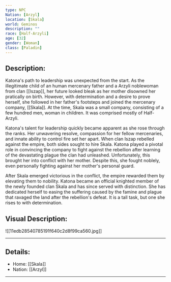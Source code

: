 ```yaml
---
type: NPC
Nation: [Arzyl]
location: [Skala]
world: Geminos
description: ""
race: [Half-Arzyli]
age: [32]
gender: [Woman]
class: [Paladin]
---
```


## Description:


Katona's path to leadership was unexpected from the start. As the illegitimate child of an human mercenary father and a Arzyli noblewoman from clan [[Iszap]], her future looked bleak as her mother disowned her pratically on birth. However, with determination and a desire to prove herself, she followed in her father's footsteps and joined the mercenary company, [[Skala]].  At the time, Skala was a small company, consisting of a few hundred men, woman in children. It was comprised mostly of Half-Arzyli.

Katona's talent for leadership quickly became apparent as she rose through the ranks. Her unwavering resolve, compassion for her fellow mercenaries, and innate ability to control fire set her apart. When clan Iszap rebelled against the empire, both sides sought to hire Skala. Katona played a pivotal role in convincing the company to fight against the rebellion after learning of the devastating plague the clan had unleashed. Unfortunately, this brought her into conflict with her mother. Despite this, she fought noblely, even personally fighting against her mother's personal guard.

After Skala emerged victorious in the conflict, the empire rewarded them by elevating them to nobility. Katona became an official knighted member of the newly founded clan Skala and has since served with distinction. She has dedicated herself to easing the suffering caused by the famine and plague that ravaged the land after the rebellion's defeat. It is a tall task, but one she rises to with determination.


## Visual Description:

![[11edb28540785191f640c2d8f99ca560.jpg]]

---
## Details:
- Home: [[Skala]]
- Nation: [[Arzyl]]

---


